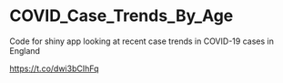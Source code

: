 # COVID_Case_Trends_By_Age
Code for shiny app looking at recent case trends in COVID-19 cases in England

https://t.co/dwi3bCIhFq
